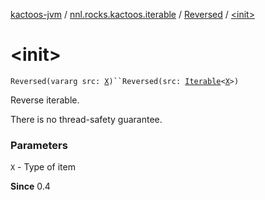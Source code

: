 [kactoos-jvm](../../index.md) / [nnl.rocks.kactoos.iterable](../index.md) / [Reversed](index.md) / [&lt;init&gt;](./-init-.md)

# &lt;init&gt;

`Reversed(vararg src: `[`X`](index.md#X)`)``Reversed(src: `[`Iterable`](https://kotlinlang.org/api/latest/jvm/stdlib/kotlin.collections/-iterable/index.html)`<`[`X`](index.md#X)`>)`

Reverse iterable.

There is no thread-safety guarantee.

### Parameters

`X` - Type of item

**Since**
0.4

